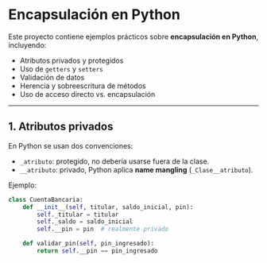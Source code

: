 # Encapsulación en Python

Este proyecto contiene ejemplos prácticos sobre **encapsulación en Python**, incluyendo:

- Atributos privados y protegidos
- Uso de `getters` y `setters`
- Validación de datos
- Herencia y sobreescritura de métodos
- Uso de acceso directo vs. encapsulación

---

## 1. Atributos privados

En Python se usan dos convenciones:

- `_atributo`: protegido, no debería usarse fuera de la clase.
- `__atributo`: privado, Python aplica **name mangling** (`_Clase__atributo`).

Ejemplo:

```python
class CuentaBancaria:
    def __init__(self, titular, saldo_inicial, pin):
        self._titular = titular
        self._saldo = saldo_inicial
        self.__pin = pin  # realmente privado

    def validar_pin(self, pin_ingresado):
        return self.__pin == pin_ingresado
